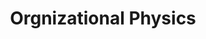 ---
title: "Orgnizational Physics"
description: "Buku yang sangat oke untuk membantu kamu memahami bagaimana struktur organisasi dapat mempengaruhi kultur dan sukses dari organisasi, dan prinsip apa saja yang perlu kita ketahui ketika kita ingin mendesain atau mengubah struktur perusahaan."
cover: "images/reading/orgnizational-physics.jpeg"
publishDate: 2016-08-11
authors: "Lex Sisney"
categories: ["business & leadership"]
---